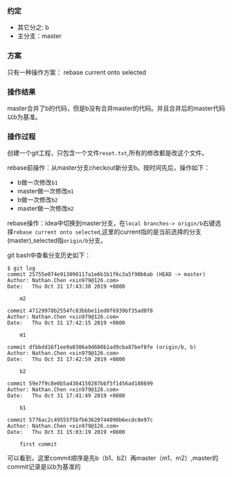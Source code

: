 
### 约定
- 其它分之: b
- 主分支：master



### 方案
只有一种操作方案：
rebase current onto selected



### 操作结果
master合并了b的代码，但是b没有合并master的代码。并且合并后的master代码以b为基准。



### 操作过程
创建一个git工程，只包含一个文件`reset.txt`,所有的修改都是改这个文件。


rebase前操作：从master分支checkout新分支b。按时间先后，操作如下：
- b做一次修改`b1`
- master做一次修改`m1`
- b做一次修改`b2`
- master做一次修改`m2`

rebase操作：idea中切换到master分支，在`local branches-> origin/b`右键选择`rebase current onto selected`,这里的current指的是当前选择的分支(master),selected指`origin/b`分支。


git bash中查看分支历史如下：

```
$ git log
commit 25755e074e913098117a1e6b1b1f6c3a5f90b6ab (HEAD -> master)
Author: Nathan.Chen <xin979@126.com>
Date:   Thu Oct 31 17:43:30 2019 +0800

    m2

commit 47129978b2554fc83bbbe11ed0f6939bf35ad0f8
Author: Nathan.Chen <xin979@126.com>
Date:   Thu Oct 31 17:42:15 2019 +0800

    m1

commit dfbbdd16f1ee9a0306a9d600b1ad9cba87bef8fe (origin/b, b)
Author: Nathan.Chen <xin979@126.com>
Date:   Thu Oct 31 17:42:59 2019 +0800

    b2

commit 59e7f9c8e0b5a4304150287bbf5f1456ad188699
Author: Nathan.Chen <xin979@126.com>
Date:   Thu Oct 31 17:41:49 2019 +0800

    b1

commit 5776ac2c49555f5bfb63620744090b6ecdc0e97c
Author: Nathan.Chen <xin979@126.com>
Date:   Thu Oct 31 15:03:19 2019 +0800

    first commit

```
可以看到，这里commit顺序是先b（b1、b2）再master（m1、m2）,master的commit记录是以b为基准的